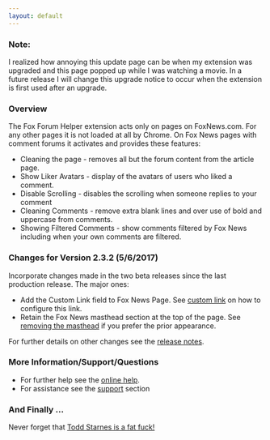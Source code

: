 ```yaml
---
layout: default
---
```


### Note: 

I realized how annoying this update page can be when my extension was upgraded and this page popped up while I was watching a movie. In a future release I will change
this upgrade notice to occur when the extension is first used after an upgrade.

### Overview
The Fox Forum Helper extension acts only on pages on FoxNews.com. For any other pages it is not loaded at all by Chrome. On Fox News pages with comment forums it activates and provides these features:

- Cleaning the page - removes all but the forum content from the article page.
- Show Liker Avatars - display of the avatars of users who liked a comment.
- Disable Scrolling - disables the scrolling when someone replies to your comment
- Cleaning Comments - remove extra blank lines and over use of bold and uppercase from comments.
- Showing Filtered Comments - show comments filtered by Fox News including when your own comments are filtered.

### Changes for Version 2.3.2 (5/6/2017)
Incorporate changes made in the two beta releases since the last production release. The major ones:
- Add the Custom Link field to Fox News Page. See 
[custom link](http://hollies.pw/static/ffh/2.3.2/help/index.html?CustomLink.html) on how to configure this link.
- Retain the Fox News masthead section at the top of the page. See [removing the masthead](http://hollies.pw/static/ffh/2.3.2/help/index.html?RemovingtheMasthead.html) if you prefer the prior appearance.

For further details on other changes see the [release notes](http://hollies.pw/static/ffh/2.3.2/help/index.html?ReleaseNotes.html).

### More Information/Support/Questions
- For further help see the [online help](http://hollies.pw/static/ffh/2.3.0/help/index.html).
- For assistance see the [support](http://hollies.pw/static/ffh/2.3.0/help/index.html?Support.html) section

### And Finally ...
Never forget that [Todd Starnes is a fat fuck!](http://hollies.pw/2016/11/17/todd-starnes-is-a-fat-fuck/)